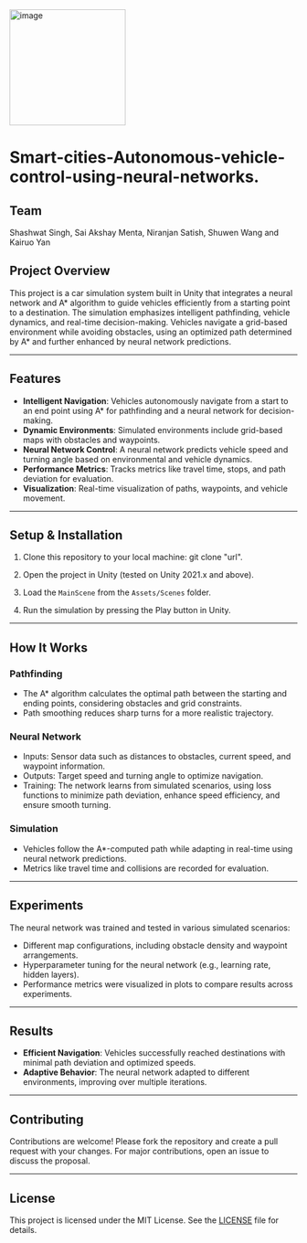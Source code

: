 <img width="203" alt="image" src="https://github.com/user-attachments/assets/196bd9c2-dede-4301-b9ff-0d1ab46f56e3" />


# Smart-cities-Autonomous-vehicle-control-using-neural-networks.
## Team
Shashwat Singh, Sai Akshay Menta, Niranjan Satish, Shuwen Wang and Kairuo Yan


## Project Overview
This project is a car simulation system built in Unity that integrates a neural network and A* algorithm to guide vehicles efficiently from a starting point to a destination. The simulation emphasizes intelligent pathfinding, vehicle dynamics, and real-time decision-making. Vehicles navigate a grid-based environment while avoiding obstacles, using an optimized path determined by A* and further enhanced by neural network predictions.

---

## Features
- **Intelligent Navigation**: Vehicles autonomously navigate from a start to an end point using A* for pathfinding and a neural network for decision-making.
- **Dynamic Environments**: Simulated environments include grid-based maps with obstacles and waypoints.
- **Neural Network Control**: A neural network predicts vehicle speed and turning angle based on environmental and vehicle dynamics.
- **Performance Metrics**: Tracks metrics like travel time, stops, and path deviation for evaluation.
- **Visualization**: Real-time visualization of paths, waypoints, and vehicle movement.

---



## Setup & Installation
1. Clone this repository to your local machine:
   git clone "url".

2. Open the project in Unity (tested on Unity 2021.x and above).

3. Load the `MainScene` from the `Assets/Scenes` folder.

4. Run the simulation by pressing the Play button in Unity.

---

## How It Works
### Pathfinding
- The A* algorithm calculates the optimal path between the starting and ending points, considering obstacles and grid constraints.
- Path smoothing reduces sharp turns for a more realistic trajectory.

### Neural Network
- Inputs: Sensor data such as distances to obstacles, current speed, and waypoint information.
- Outputs: Target speed and turning angle to optimize navigation.
- Training: The network learns from simulated scenarios, using loss functions to minimize path deviation, enhance speed efficiency, and ensure smooth turning.

### Simulation
- Vehicles follow the A*-computed path while adapting in real-time using neural network predictions.
- Metrics like travel time and collisions are recorded for evaluation.

---

## Experiments
The neural network was trained and tested in various simulated scenarios:
- Different map configurations, including obstacle density and waypoint arrangements.
- Hyperparameter tuning for the neural network (e.g., learning rate, hidden layers).
- Performance metrics were visualized in plots to compare results across experiments.

---

## Results
- **Efficient Navigation**: Vehicles successfully reached destinations with minimal path deviation and optimized speeds.
- **Adaptive Behavior**: The neural network adapted to different environments, improving over multiple iterations.

---

## Contributing
Contributions are welcome! Please fork the repository and create a pull request with your changes. For major contributions, open an issue to discuss the proposal.

---

## License
This project is licensed under the MIT License. See the [LICENSE](LICENSE) file for details.


